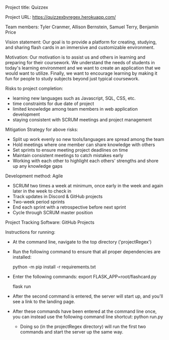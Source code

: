 Project title: Quizzex

Project URL: https://quizzexbyregex.herokuapp.com/

Team members: Tyler Cranmer, Allison Bernstein, Samuel Terry, Benjamin Price

Vision statement: Our goal is to provide a platform for creating, studying, and sharing flash cards in an immersive and customizable environment.

Motivation: Our motivation is to assist us and others in learning and preparing for their coursework.  We understand the needs of students in today's learning environment and we want to create an application that we would want to utilize.  Finally, we want to encourage learning by making it fun for people to study subjects beyond just typical coursework.

Risks to project completion:  
- learning new languages such as Javascript, SQL, CSS, etc.
- time constraints for due date of project
- limited knowledge among team members in web application development
- staying consistent with SCRUM meetings and project management

Mitigation Strategy for above risks:
- Split up work evenly so new tools/languages are spread among the team
- Hold meetings where one member can share knowledge with others
- Set sprints to ensure meeting project deadlines on time
- Maintain consistent meetings to catch mistakes early
- Working with each other to highlight each others' strengths and shore up any knowledge gaps

Development method: Agile
- SCRUM two times a week at minimum, once early in the week and again later in the week to check in
- Track updates in Discord & GitHub projects
- Two-week period sprints
- End each sprint with a retrospective before next sprint
- Cycle through SCRUM master position

Project Tracking Software: GitHub Projects


Instructions for running:
- At the command line, navigate to the top directory ('projectRegex')
- Run the following command to ensure that all proper dependencies are installed:

  python -m pip install -r requirements.txt
  
- Enter the following commands:
    export FLASK_APP=root/flashcard.py

    flask run

- After the second command is entered, the server will start up, and you'll see a link to the landing page.
- After these commands have been entered at the command line once, you can instead use the following command line shortcut:
    python run.py

    - Doing so (in the projectRegex directory) will run the first two commands and start the server up the same way.
